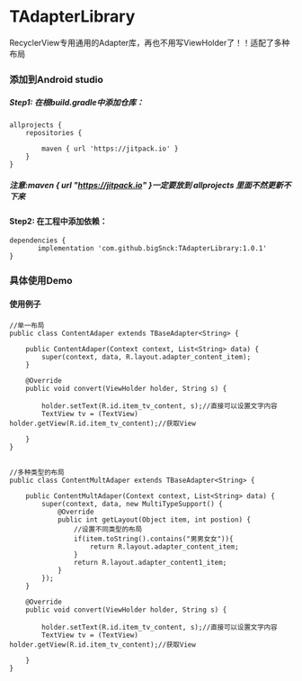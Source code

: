 # TAdapterLibrary
RecyclerView专用通用的Adapter库，再也不用写ViewHolder了！！适配了多种布局
### 添加到Android studio<br>
##### Step1: 在根build.gradle中添加仓库：<br>

```
allprojects {
	repositories {
		
		maven { url 'https://jitpack.io' }
	}
}
```
##### 注意:maven { url "https://jitpack.io" }一定要放到 allprojects 里面不然更新不下来
#### Step2: 在工程中添加依赖：<br>
```
dependencies {
       implementation 'com.github.bigSnck:TAdapterLibrary:1.0.1'
}
```

### 具体使用Demo<br>
#### 使用例子<br>
```
//单一布局
public class ContentAdaper extends TBaseAdapter<String> {

    public ContentAdaper(Context context, List<String> data) {
        super(context, data, R.layout.adapter_content_item);
    }

    @Override
    public void convert(ViewHolder holder, String s) {

        holder.setText(R.id.item_tv_content, s);//直接可以设置文字内容
        TextView tv = (TextView) holder.getView(R.id.item_tv_content);//获取View

    }
}


//多种类型的布局
public class ContentMultAdaper extends TBaseAdapter<String> {

    public ContentMultAdaper(Context context, List<String> data) {
        super(context, data, new MultiTypeSupport() {
            @Override
            public int getLayout(Object item, int postion) {
                //设置不同类型的布局
                if(item.toString().contains("男男女女")){
                    return R.layout.adapter_content_item;
                }
                return R.layout.adapter_content1_item;
            }
        });
    }

    @Override
    public void convert(ViewHolder holder, String s) {

        holder.setText(R.id.item_tv_content, s);//直接可以设置文字内容
        TextView tv = (TextView) holder.getView(R.id.item_tv_content);//获取View

    }
}

```


